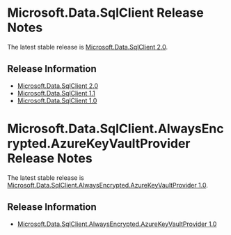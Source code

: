 # Microsoft.Data.SqlClient Release Notes

The latest stable release is [Microsoft.Data.SqlClient 2.0](2.0).

## Release Information

- [Microsoft.Data.SqlClient 2.0](2.0)
- [Microsoft.Data.SqlClient 1.1](1.1)
- [Microsoft.Data.SqlClient 1.0](1.0)

# Microsoft.Data.SqlClient.AlwaysEncrypted.AzureKeyVaultProvider Release Notes

The latest stable release is [Microsoft.Data.SqlClient.AlwaysEncrypted.AzureKeyVaultProvider 1.0](add-ons/AzureKeyVaultProvider/1.0).

## Release Information

- [Microsoft.Data.SqlClient.AlwaysEncrypted.AzureKeyVaultProvider 1.0](add-ons/AzureKeyVaultProvider/1.0)
